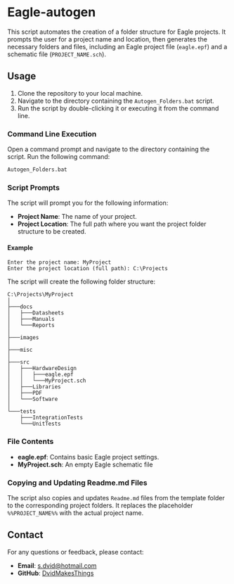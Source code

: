 # Eagle-autogen

This script automates the creation of a folder structure for Eagle projects. It prompts the user for a project name and location, then generates the necessary folders and files, including an Eagle project file (`eagle.epf`) and a schematic file (`PROJECT_NAME.sch`).

## Usage

1. Clone the repository to your local machine.
2. Navigate to the directory containing the `Autogen_Folders.bat` script.
3. Run the script by double-clicking it or executing it from the command line.

### Command Line Execution

Open a command prompt and navigate to the directory containing the script. Run the following command:

```cmd
Autogen_Folders.bat
```

### Script Prompts

The script will prompt you for the following information:

- **Project Name**: The name of your project.
- **Project Location**: The full path where you want the project folder structure to be created.

#### Example

```plaintext
Enter the project name: MyProject
Enter the project location (full path): C:\Projects
```

The script will create the following folder structure:

```plaintext
C:\Projects\MyProject
│
├───docs
│   ├───Datasheets
│   ├───Manuals
│   └───Reports
│
├───images
│
├───misc
│
├───src
│   ├───HardwareDesign
│   │   ├───eagle.epf
│   │   └───MyProject.sch
│   ├───Libraries
│   ├───PDF
│   └───Software
│
└───tests
    ├───IntegrationTests
    └───UnitTests
```

### File Contents

- **eagle.epf**: Contains basic Eagle project settings.
- **MyProject.sch**: An empty Eagle schematic file 

### Copying and Updating Readme.md Files

The script also copies and updates `Readme.md` files from the template folder to the corresponding project folders. It replaces the placeholder `%%PROJECT_NAME%%` with the actual project name.

## Contact

For any questions or feedback, please contact:

- **Email**: s.dvid@hotmail.com
- **GitHub**: [DvidMakesThings](https://github.com/DvidMakesThings)
